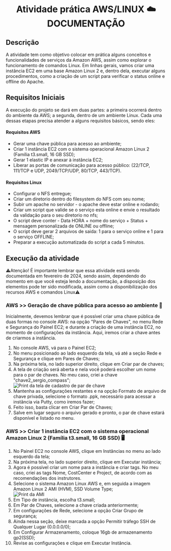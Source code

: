 <h1 align="center">Atividade prática AWS/LINUX ☁️ DOCUMENTAÇÃO</h1>
<h2>Descrição</h2>
A atividade tem como objetivo colocar em prática alguns conceitos e funcionalidades de serviços da Amazon AWS, assim como explorar o funcionamento de comandos Linux. Em linhas gerais, vamos criar uma instância EC2 em uma base Amazon Linux 2 e, dentro dela, executar alguns procedimentos, como a criação de um script para verificar o status online e offline do Apache.
<h2>Requisitos Iniciais</h2>
A execução do projeto se dará em duas partes: a primeira ocorrerá dentro do ambiente da AWS; a segunda, dentro de um ambiente Linux. Cada uma dessas etapas precisa atender a alguns requisitos básicos, sendo eles:
<h4>Requisitos AWS</h4>
<ul>
<li>Gerar uma chave pública para acesso ao ambiente;</li>
<li>Criar 1 instância EC2 com o sistema operacional Amazon Linux 2 (Família t3.small, 16 GB SSD);</li>
<li>Gerar 1 elastic IP e anexar à instância EC2;</li>
<li>Liberar as portas de comunicação para acesso público: (22/TCP, 111/TCP e UDP, 2049/TCP/UDP, 80/TCP, 443/TCP).</li>
</ul>
<h4>Requisitos Linux</h4>
<ul>
<li>Configurar o NFS entregue;</li>
<li>Criar um diretorio dentro do filesystem do NFS com seu nome;</li>
<li>Subir um apache no servidor - o apache deve estar online e rodando;</li>
<li>Criar um script que valide se o serviço esta online e envie o resultado da validação para o seu diretorio no nfs;</li>
<li>O script deve conter - Data HORA + nome do serviço + Status + mensagem personalizada de ONLINE ou offline;</li>
<li>O script deve gerar 2 arquivos de saida: 1 para o serviço online e 1 para o serviço OFFLINE;</li>
<li>Preparar a execução automatizada do script a cada 5 minutos.</li>
</ul>
<h2>Execução da atividade</h2>
⚠️Atenção! É importante lembrar que essa atividade está sendo documentada em fevereiro de 2024, sendo assim, dependendo do momento em que você esteja lendo a documentação, a disposição dos elementos pode ter sido modificada, assim como a disponibilização dos recursos AWS e comandos Linux⚠️
<h3>AWS >> Geração de chave pública para acesso ao ambiente 🔑</h3>
Inicialmente, devemos lembrar que é possível criar uma chave pública de duas formas no console AWS: na opção "Pares de Chaves", no menu Rede e Segurança do Painel EC2; e durante a criação de uma instância EC2, no momento de configurações da instância. Aqui, iremos criar a chave antes de criarmos a instância.
<ol>
<li>No console AWS, vá para o Painel EC2;</li>
<li>No menu posicionado ao lado esquerdo da tela, vá até a seção Rede e Segurança e clique em Pares de Chaves;</li>
<li>Na próxima tela, no lado superior direito, clique em Criar par de chaves;</li>
<li>A tela de criação será aberta e nela você poderá escolher um nome para o par de chaves. No meu caso, criei a chave "chave2_sergio_compass";</li>
<img src="https://github.com/ferreirasergio/Atividade_Linux_AWS_CompassUOL/assets/105258064/ed421a36-89ec-4a4b-8c67-1dec256dc4ec" alt="Print da tela de cadastro de par de chave">
<li>Mantenha as configurações restantes e na opção Formato de arquivo de chave privada, selecione o formato .ppk, necessário para acessar a instância via Putty, como iremos fazer;</li>
<li>Feito isso, basta clicar em Criar Par de Chaves;</li>
<li>Salve em lugar seguro o arquivo gerado e pronto, o par de chave estará disponível e listado no menu.</li>
</ol>
<h3>AWS >> Criar 1 instância EC2 com o sistema operacional Amazon Linux 2 (Família t3.small, 16 GB SSD) 🖥️</h3>
<ol>
<li>No Painel EC2 no console AWS, clique em Instâncias no menu ao lado esquerdo da tela;</li>
<li>Na próxima tela, no lado superior direito, clique em Executar instância;</li>
<li>Agora é possível criar um nome para a instância e criar tags. No meu caso, criei as tags Nome, CostCenter e Project, de acordo com as recomendações dos instrutores.</li>
<li>Selecione o sistema Amazon Linux AWS e, em seguida a imagem Amazon Linux 2 AMI (HVM), SSD Volume Type;</li>
<img src="https://github.com/ferreirasergio/Atividade_Linux_AWS_CompassUOL/assets/105258064/f204dcb6-c005-4200-af02-a9d1d5308336" alt="Print da AMI">
<li>Em Tipo de instância, escolha t3.small;</li>
<li>Em Par de Chaves, selecione a chave criada anteriormente;</li>
<li>Em configurações de Rede, selecione a opção Criar Grupo de segurança;</li>
<li>Ainda nessa seção, deixe marcada a opção Permitir tráfego SSH de Qualquer Lugar (0.0.0.0/0);</li>
<li>Em Configurar Armazenamento, coloque 16gb de armazenamento gp2(SSD);</li>
<li>Revise as configurações e clique em Executar Instância.</li>
</ol>
